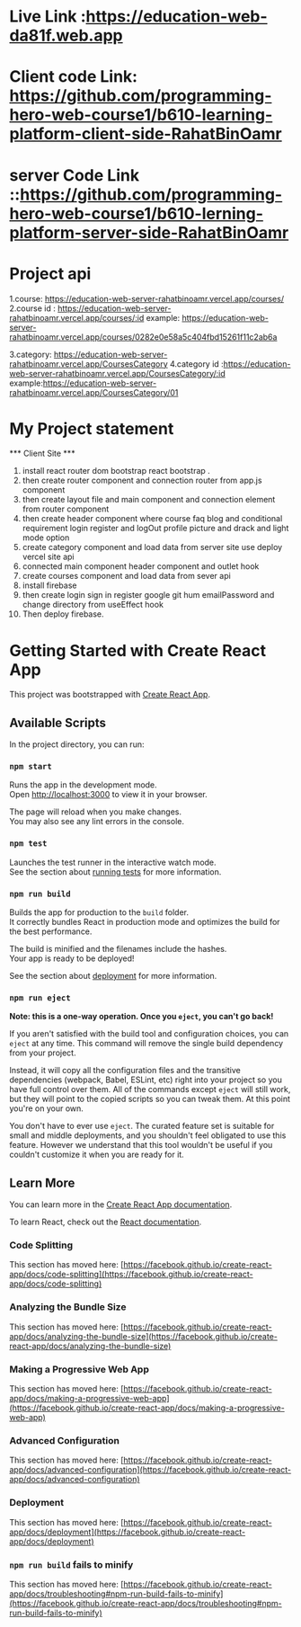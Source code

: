 # Live Link :https://education-web-da81f.web.app
# Client code Link: https://github.com/programming-hero-web-course1/b610-learning-platform-client-side-RahatBinOamr
# server Code Link ::https://github.com/programming-hero-web-course1/b610-lerning-platform-server-side-RahatBinOamr


# Project api
1.course:  https://education-web-server-rahatbinoamr.vercel.app/courses/
2.course id : https://education-web-server-rahatbinoamr.vercel.app/courses/:id
example: https://education-web-server-rahatbinoamr.vercel.app/courses/0282e0e58a5c404fbd15261f11c2ab6a

3.category: https://education-web-server-rahatbinoamr.vercel.app/CoursesCategory
4.category id :https://education-web-server-rahatbinoamr.vercel.app/CoursesCategory/:id
example:https://education-web-server-rahatbinoamr.vercel.app/CoursesCategory/01

# My Project statement

*** Client Site ***
1. install react router dom bootstrap react bootstrap .
2. then create router component and connection router from app.js component 
3. then create layout file and main component and connection element from router component 
4. then create header component where course faq blog and conditional requirement login register and logOut profile picture and drack and light mode option
5. create category component and load data from server site use deploy vercel site api
6. connected main component header component and outlet hook
7. create courses component and load data from sever api 
8. install firebase 
9. then create login sign in register google git hum emailPassword and change directory from useEffect hook 
10. Then deploy firebase. 






# Getting Started with Create React App

This project was bootstrapped with [Create React App](https://github.com/facebook/create-react-app).

## Available Scripts

In the project directory, you can run:

### `npm start`

Runs the app in the development mode.\
Open [http://localhost:3000](http://localhost:3000) to view it in your browser.

The page will reload when you make changes.\
You may also see any lint errors in the console.

### `npm test`

Launches the test runner in the interactive watch mode.\
See the section about [running tests](https://facebook.github.io/create-react-app/docs/running-tests) for more information.

### `npm run build`

Builds the app for production to the `build` folder.\
It correctly bundles React in production mode and optimizes the build for the best performance.

The build is minified and the filenames include the hashes.\
Your app is ready to be deployed!

See the section about [deployment](https://facebook.github.io/create-react-app/docs/deployment) for more information.

### `npm run eject`

**Note: this is a one-way operation. Once you `eject`, you can't go back!**

If you aren't satisfied with the build tool and configuration choices, you can `eject` at any time. This command will remove the single build dependency from your project.

Instead, it will copy all the configuration files and the transitive dependencies (webpack, Babel, ESLint, etc) right into your project so you have full control over them. All of the commands except `eject` will still work, but they will point to the copied scripts so you can tweak them. At this point you're on your own.

You don't have to ever use `eject`. The curated feature set is suitable for small and middle deployments, and you shouldn't feel obligated to use this feature. However we understand that this tool wouldn't be useful if you couldn't customize it when you are ready for it.

## Learn More

You can learn more in the [Create React App documentation](https://facebook.github.io/create-react-app/docs/getting-started).

To learn React, check out the [React documentation](https://reactjs.org/).

### Code Splitting

This section has moved here: [https://facebook.github.io/create-react-app/docs/code-splitting](https://facebook.github.io/create-react-app/docs/code-splitting)

### Analyzing the Bundle Size

This section has moved here: [https://facebook.github.io/create-react-app/docs/analyzing-the-bundle-size](https://facebook.github.io/create-react-app/docs/analyzing-the-bundle-size)

### Making a Progressive Web App

This section has moved here: [https://facebook.github.io/create-react-app/docs/making-a-progressive-web-app](https://facebook.github.io/create-react-app/docs/making-a-progressive-web-app)

### Advanced Configuration

This section has moved here: [https://facebook.github.io/create-react-app/docs/advanced-configuration](https://facebook.github.io/create-react-app/docs/advanced-configuration)

### Deployment

This section has moved here: [https://facebook.github.io/create-react-app/docs/deployment](https://facebook.github.io/create-react-app/docs/deployment)

### `npm run build` fails to minify

This section has moved here: [https://facebook.github.io/create-react-app/docs/troubleshooting#npm-run-build-fails-to-minify](https://facebook.github.io/create-react-app/docs/troubleshooting#npm-run-build-fails-to-minify)
